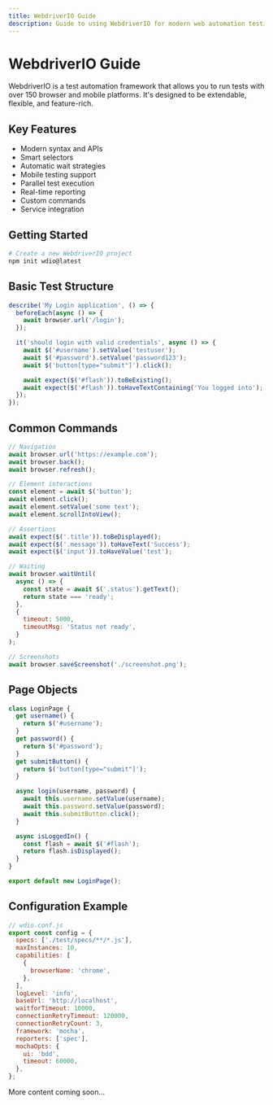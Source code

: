 ```yaml
---
title: WebdriverIO Guide
description: Guide to using WebdriverIO for modern web automation testing
---
```


# WebdriverIO Guide

WebdriverIO is a test automation framework that allows you to run tests with over 150 browser and mobile platforms. It's designed to be extendable, flexible, and feature-rich.

## Key Features

- Modern syntax and APIs
- Smart selectors
- Automatic wait strategies
- Mobile testing support
- Parallel test execution
- Real-time reporting
- Custom commands
- Service integration

## Getting Started

```bash
# Create a new WebdriverIO project
npm init wdio@latest
```

## Basic Test Structure

```javascript
describe('My Login application', () => {
  beforeEach(async () => {
    await browser.url('/login');
  });

  it('should login with valid credentials', async () => {
    await $('#username').setValue('testuser');
    await $('#password').setValue('password123');
    await $('button[type="submit"]').click();

    await expect($('#flash')).toBeExisting();
    await expect($('#flash')).toHaveTextContaining('You logged into');
  });
});
```

## Common Commands

```javascript
// Navigation
await browser.url('https://example.com');
await browser.back();
await browser.refresh();

// Element interactions
const element = await $('button');
await element.click();
await element.setValue('some text');
await element.scrollIntoView();

// Assertions
await expect($('.title')).toBeDisplayed();
await expect($('.message')).toHaveText('Success');
await expect($('input')).toHaveValue('test');

// Waiting
await browser.waitUntil(
  async () => {
    const state = await $('.status').getText();
    return state === 'ready';
  },
  {
    timeout: 5000,
    timeoutMsg: 'Status not ready',
  }
);

// Screenshots
await browser.saveScreenshot('./screenshot.png');
```

## Page Objects

```javascript
class LoginPage {
  get username() {
    return $('#username');
  }
  get password() {
    return $('#password');
  }
  get submitButton() {
    return $('button[type="submit"]');
  }

  async login(username, password) {
    await this.username.setValue(username);
    await this.password.setValue(password);
    await this.submitButton.click();
  }

  async isLoggedIn() {
    const flash = await $('#flash');
    return flash.isDisplayed();
  }
}

export default new LoginPage();
```

## Configuration Example

```javascript
// wdio.conf.js
export const config = {
  specs: ['./test/specs/**/*.js'],
  maxInstances: 10,
  capabilities: [
    {
      browserName: 'chrome',
    },
  ],
  logLevel: 'info',
  baseUrl: 'http://localhost',
  waitforTimeout: 10000,
  connectionRetryTimeout: 120000,
  connectionRetryCount: 3,
  framework: 'mocha',
  reporters: ['spec'],
  mochaOpts: {
    ui: 'bdd',
    timeout: 60000,
  },
};
```

More content coming soon...
